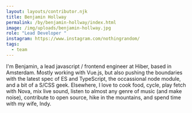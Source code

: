 ```yaml
---
layout: layouts/contributor.njk
title: Benjamin Hollway
permalink: /by/benjamin-hollway/index.html
image: /img/uploads/benjamin-hollway.jpg
role: "Lead Developer "
instagram: https://www.instagram.com/nothingrandom/
tags:
  - team
---
```

I'm Benjamin, a lead javascript / frontend engineer at Hiber, based in Amsterdam. Mostly working with Vue.js, but also pushing the boundaries with the latest spec of ES and TypeScript, the occassional node module, and a bit of a S/CSS geek. Elsewhere, I love to cook food, cycle, play fetch with Nova, mix live sound, listen to almost any genre of music (and make noise), contribute to open source, hike in the mountains, and spend time with my wife, Indy.